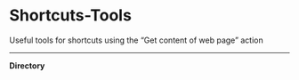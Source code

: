 # Shortcuts-Tools
Useful tools for shortcuts using the “Get content of web page” action

***

**Directory**

